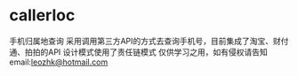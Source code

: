 # callerloc
手机归属地查询
采用调用第三方API的方式去查询手机号，目前集成了淘宝、财付通、拍拍的API
设计模式使用了责任链模式
仅供学习之用，如有侵权请告知
email:leozhk@hotmail.com